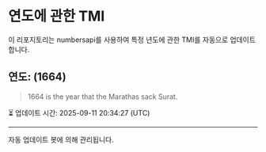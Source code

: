 
# 연도에 관한 TMI

이 리포지토리는 numbersapi를 사용하여 특정 년도에 관한 TMI를 자동으로 업데이트합니다.

## 연도: (1664)
> 1664 is the year that the Marathas sack Surat.

⏳ 업데이트 시간: 2025-09-11 20:34:27 (UTC)

---
자동 업데이트 봇에 의해 관리됩니다.
